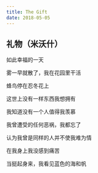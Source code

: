```yaml
---
title: The Gift
date: 2018-05-05
---
```


## 礼物（米沃什）

如此幸福的一天

雾一早就散了，我在花园里干活

蜂鸟停在忍冬花上

这世上没有一样东西我想拥有

我知道没有一个人值得我羡慕

我曾遭受的任何恶祸，我都忘了

认为我曾是同样的人并不使我难为情

在我身上我没感到痛苦

当挺起身来，我看见蓝色的海和帆
